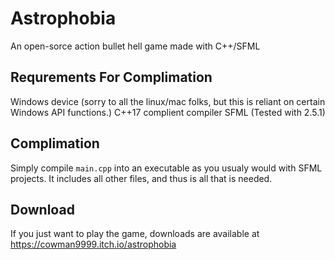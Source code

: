 # Astrophobia
An open-sorce action bullet hell game made with C++/SFML

## Requrements For Complimation

Windows device (sorry to all the linux/mac folks, but this is reliant on certain Windows API functions.)
C++17 complient compiler
SFML (Tested with 2.5.1)

## Complimation

Simply compile ```main.cpp``` into an executable as you usualy would with SFML projects. It includes all other files, and thus is all that is needed.

## Download

If you just want to play the game, downloads are available at https://cowman9999.itch.io/astrophobia
